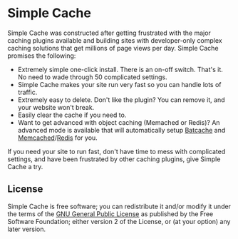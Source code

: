 Simple Cache
===============

Simple Cache was constructed after getting frustrated with the major caching plugins available and building sites with developer-only complex caching solutions that get millions of page views per day. Simple Cache promises the following:

* Extremely simple one-click install. There is an on-off switch. That's it. No need to wade through 50 complicated settings.
* Simple Cache makes your site run very fast so you can handle lots of traffic.
* Extremely easy to delete. Don't like the plugin? You can remove it, and your website won't break.
* Easily clear the cache if you need to.
* Want to get advanced with object caching (Memached or Redis)? An advanced mode is available that will automatically setup [Batcache](https://wordpress.org/plugins/batcache/) and [Memcached](https://wordpress.org/plugins/memcached/)/[Redis](https://wordpress.org/plugins/wp-redis/) for you.

If you need your site to run fast, don't have time to mess with complicated settings, and have been frustrated by other caching plugins, give Simple Cache a try.

## License

Simple Cache is free software; you can redistribute it and/or modify it under the terms of the [GNU General
Public License](http://www.gnu.org/licenses/gpl-2.0.html) as published by the Free Software Foundation; either version 2 of the License, or (at your option) any
later version.
